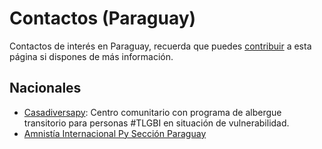 # Contactos (Paraguay)

Contactos de interés en Paraguay, recuerda que puedes [contribuir](contribuir.md) a esta página si dispones de más información.

## Nacionales

* [Casadiversapy](https://www.instagram.com/casadiversapy): Centro comunitario con programa de albergue transitorio para personas #TLGBI en situación de vulnerabilidad.
* [Amnistía Internacional Py Sección Paraguay](https://www.instagram.com/aiparaguay)
